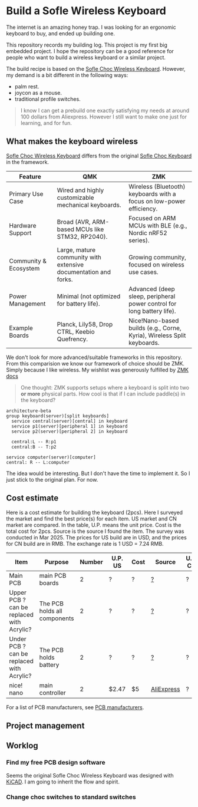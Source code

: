 # Build a Sofle Wireless Keyboard

The internet is an amazing honey trap. I was looking for an ergonomic keyboard to buy, and ended up building one.

This repository records my building log. This project is my first big embedded project. I hope the repository can be a good reference for people who want to build a wireless keyboard or a similar project.

The build recipe is based on the [Sofle Choc Wireless Keyboard](https://github.com/db-ok/SofleChocWireless). However, my demand is a bit different in the following ways:

- palm rest.
- joycon as a mouse.
- traditional profile switches.

> I know I can get a prebuild one exactly satisfying my needs at around 100 dollars from Aliexpress. However I still want to make one just for learning, and for fun.


## What makes the keyboard wireless

[Sofle Choc Wireless Keyboard](https://github.com/db-ok/SofleChocWireless) differs from the original [Sofle Choc Keyboard](https://github.com/josefadamcik/SofleKeyboard) in the framework. 


| Feature | QMK | ZMK | 
|---------------------------|-------------------------------------------------------------------------|-------------------------------------------------------------------------|
| Primary Use Case | Wired and highly customizable mechanical keyboards. | Wireless (Bluetooth) keyboards with a focus on low-power efficiency. | | Wireless Support | Limited (e.g., via add-ons like Bluefruit or custom solutions). | Native Bluetooth Low Energy (BLE) support. | | Programming Language | C (with custom build system). | C (built on Zephyr RTOS for embedded systems). | | Configuration | Code-based (C, keymap.c) or GUI tools (VIA/QMK Configurator + JSON). | Declarative via Devicetree (DT) overlays and YAML keymaps. |
| Hardware Support | Broad (AVR, ARM-based MCUs like STM32, RP2040). | Focused on ARM MCUs with BLE (e.g., Nordic nRF52 series). | 
| Community & Ecosystem | Large, mature community with extensive documentation and forks. | Growing community, focused on wireless use cases. |
| Power Management | Minimal (not optimized for battery life). | Advanced (deep sleep, peripheral power control for long battery life). | | Licensing | GPL-2.0+ (open source, copyleft). | MIT (permissive open source). |
| Example Boards | Planck, Lily58, Drop CTRL, Keebio Quefrency. | Nice!Nano-based builds (e.g., Corne, Kyria), Wireless Split keyboards. |

We don't look for more advanced/suitable frameworks in this repository. From this comparision we know our framework of choice should be ZMK. Simply because I like wireless. My wishlist was generously fulfilled by [ZMK docs](https://zmk.dev/docs)

> One thought: ZMK supports setups where a keyboard is split into two **or more** physical parts. How cool is that if I can include paddle(s) in the keyboard?

```mermaid
architecture-beta
group keyboard(server)[split keyboards]
  service central(server)[central] in keyboard
  service p1(server)[peripheral 1] in keyboard
  service p2(server)[peripheral 2] in keyboard

  central:L -- R:p1
  central:B -- T:p2
  
service computer(server)[computer]
central: R -- L:computer

```

The idea would be interesting. But I don't have the time to implement it. So I just stick to the original plan. For now.

## Cost estimate

Here is a cost estimate for building the keyboard (2pcs). Here I surveyed the market and find the best price(s) for each item. US market and CN market are compared. In the table, U.P. means the unit price. Cost is the total cost for 2pcs. Source is the source I found the item. The survey was conducted in Mar 2025. The prices for US build are in USD, and the prices for CN build are in RMB. The exchange rate is 1 USD = 7.24 RMB.

| Item | Purpose | Number | U.P. US | Cost | Source | U.P. CN | Cost | Source | 
| --------------------- | --------------------- | ------ | ----------------- | ---- | ------ | ------------------ | ---- | ------ |
| Main PCB | main PCB boards | 2 | ? | ? | [?](?) | ? | ? | [?](?) |
| Upper PCB ? can be replaced with Acrylic? | The PCB holds all components | 2 | ? | ? | [?](?) | ? | ? | [?](?) |
| Under PCB ? can be replaced with Acrylic? | The PCB holds battery | 2 | ? | ? | [?](?) | ? | ? | [?](?) |
| nice! nano | main controller | 2 | $2.47 | $5 | [AliExpress](https://www.aliexpress.us/item/3256806892734378.html) | ? | ? | [Taobao]()


For a list of PCB manufacturers, see [PCB manufacturers](docs/pcb-manufacturers.md).
## Project management

## Worklog

### Find my free PCB design software

Seems the original Sofle Choc Wireless Keyboard was designed with [KiCAD](https://www.kicad.org/). I am going to inherit the flow and spirit.

### Change choc switches to standard switches

